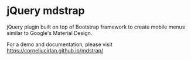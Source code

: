 # jQuery mdstrap
jQuery plugin built on top of Bootstrap framework to create mobile menus similar to Google's Material Design.

For a demo and documentation, please visit https://corneliucirlan.github.io/mdstrap/
